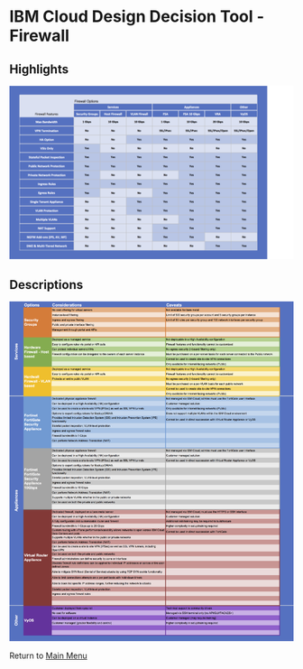 # IBM Cloud Design Decision Tool - Firewall

## Highlights
![Highlights](/images/express_tool_firewall.png)

## Descriptions
![Descriptions](/images/rainbow_tool_firewall.png)

Return to [Main Menu](README.md)
